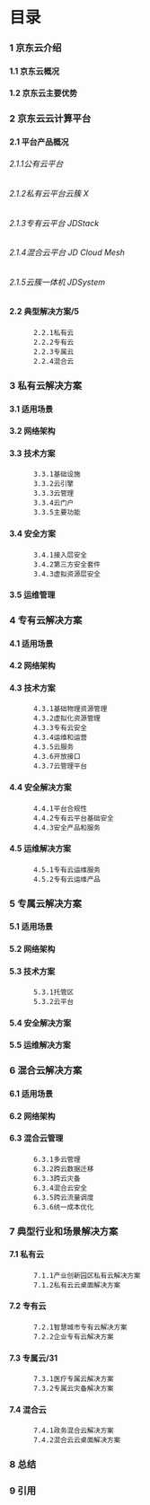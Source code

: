 # 目录

### 1 京东云介绍

#### 1.1 京东云概况

#### 1.2 京东云主要优势

### 2 京东云云计算平台

#### 2.1 平台产品概况

###### 2.1.1公有云平台
###### 2.1.2私有云平台云簇 X
###### 2.1.3专有云平台 JDStack 
###### 2.1.4混合云平台 JD Cloud Mesh 
###### 2.1.5云簇一体机 JDSystem 

#### 2.2 典型解决方案/5

          2.2.1私有云
          2.2.2专有云
          2.2.3专属云
          2.2.4混合云

### 3 私有云解决方案

#### 3.1 适用场景

#### 3.2 网络架构

#### 3.3 技术方案

          3.3.1基础设施
          3.3.2云引擎
          3.3.3云管理
          3.3.4云门户
          3.3.5主要功能

#### 3.4 安全方案

          3.4.1接入层安全
          3.4.2第三方安全套件
          3.4.3虚拟资源层安全

#### 3.5 运维管理

### 4 专有云解决方案

#### 4.1 适用场景

#### 4.2 网络架构

#### 4.3 技术方案

          4.3.1基础物理资源管理
          4.3.2虚拟化资源管理
          4.3.3专有云安全
          4.3.4运维和运营
          4.3.5云服务
          4.3.6开放接口
          4.3.7云管理平台

#### 4.4 安全解决方案

          4.4.1平台合规性
          4.4.2专有云平台基础安全
          4.4.3安全产品和服务

#### 4.5 运维解决方案

          4.5.1专有云运维服务
          4.5.2专有云运维产品

### 5 专属云解决方案

#### 5.1 适用场景

#### 5.2 网络架构

#### 5.3 技术方案

          5.3.1托管区
          5.3.2云平台

#### 5.4 安全解决方案

#### 5.5 运维解决方案

### 6 混合云解决方案

#### 6.1 适用场景

#### 6.2 网络架构

#### 6.3 混合云管理

          6.3.1多云管理
          6.3.2跨云数据迁移
          6.3.3跨云灾备
          6.3.4混合云安全
          6.3.5跨云流量调度
          6.3.6统一成本优化

### 7 典型行业和场景解决方案

#### 7.1 私有云

          7.1.1产业创新园区私有云解决方案
          7.1.2私有云云桌面解决方案

#### 7.2 专有云

          7.2.1智慧城市专有云解决方案
          7.2.2企业专有云解决方案

#### 7.3 专属云/31

          7.3.1医疗专属云解决方案
          7.3.2专属云灾备解决方案

#### 7.4 混合云

          7.4.1政务混合云解决方案
          7.4.2混合云云桌面解决方案

### 8 总结

### 9 引用
